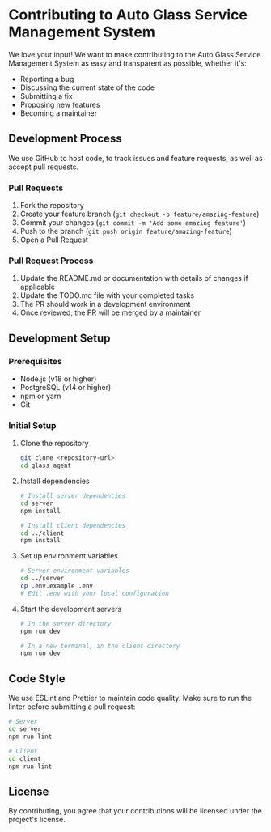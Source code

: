 # Contributing to Auto Glass Service Management System

We love your input! We want to make contributing to the Auto Glass Service Management System as easy and transparent as possible, whether it's:

- Reporting a bug
- Discussing the current state of the code
- Submitting a fix
- Proposing new features
- Becoming a maintainer

## Development Process

We use GitHub to host code, to track issues and feature requests, as well as accept pull requests.

### Pull Requests

1. Fork the repository
2. Create your feature branch (`git checkout -b feature/amazing-feature`)
3. Commit your changes (`git commit -m 'Add some amazing feature'`)
4. Push to the branch (`git push origin feature/amazing-feature`)
5. Open a Pull Request

### Pull Request Process

1. Update the README.md or documentation with details of changes if applicable
2. Update the TODO.md file with your completed tasks
3. The PR should work in a development environment
4. Once reviewed, the PR will be merged by a maintainer

## Development Setup

### Prerequisites

- Node.js (v18 or higher)
- PostgreSQL (v14 or higher)
- npm or yarn
- Git

### Initial Setup

1. Clone the repository
   ```bash
   git clone <repository-url>
   cd glass_agent
   ```

2. Install dependencies
   ```bash
   # Install server dependencies
   cd server
   npm install
   
   # Install client dependencies
   cd ../client
   npm install
   ```

3. Set up environment variables
   ```bash
   # Server environment variables
   cd ../server
   cp .env.example .env
   # Edit .env with your local configuration
   ```

4. Start the development servers
   ```bash
   # In the server directory
   npm run dev
   
   # In a new terminal, in the client directory
   npm run dev
   ```

## Code Style

We use ESLint and Prettier to maintain code quality. Make sure to run the linter before submitting a pull request:

```bash
# Server
cd server
npm run lint

# Client
cd client
npm run lint
```

## License

By contributing, you agree that your contributions will be licensed under the project's license. 
